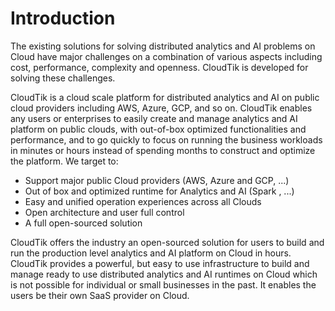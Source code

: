 # Introduction

The existing solutions for solving distributed analytics and AI problems on Cloud have major challenges on a combination
of various aspects including cost, performance, complexity and openness. CloudTik is developed for solving these challenges.

CloudTik is a cloud scale platform for distributed analytics and AI on public cloud providers including AWS, Azure, GCP, and so on.
CloudTik enables any users or enterprises to easily create and manage analytics and AI platform on public clouds,
with out-of-box optimized functionalities and performance, and to go quickly to focus on running the business workloads in minutes or hours
instead of spending months to construct and optimize the platform.
We target to:

- Support major public Cloud providers (AWS, Azure and GCP, ...)
- Out of box and optimized runtime for Analytics and AI (Spark , ...)
- Easy and unified operation experiences across all Clouds
- Open architecture and user full control
- A full open-sourced solution

CloudTik offers the industry an open-sourced solution for users to build and run the production level analytics and
AI platform on Cloud in hours. CloudTik provides a powerful, but easy to use infrastructure to build and manage
ready to use distributed analytics and AI runtimes on Cloud which is not possible for individual or small businesses
in the past. It enables the users be their own SaaS provider on Cloud.